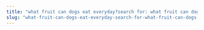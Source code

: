 ```yaml
---
title: "what fruit can dogs eat everyday?search for: what fruit can dogs eat everyday?"
slug: "what-fruit-can-dogs-eat-everyday-search-for-what-fruit-can-dogs-eat-everyday"
---
```


